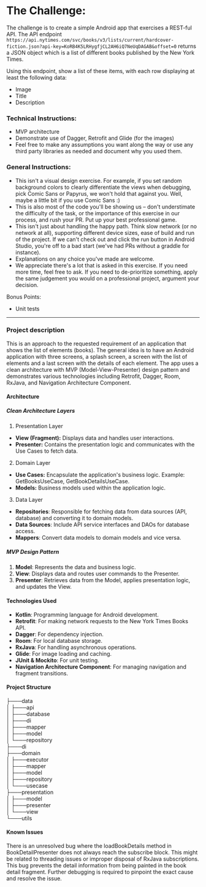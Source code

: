# The Challenge:

The challenge is to create a simple Android app that exercises a REST-ful API. The API endpoint `https://api.nytimes.com/svc/books/v3/lists/current/hardcover-fiction.json?api-key=KoRB4K5LRHygfjCL2AH6iQ7NeUqDAGAB&offset=0` returns a JSON object which is a list of different books published by the New York Times. 

Using this endpoint, show a list of these items, with each row displaying at least the following data:

- Image
- Title
- Description 

### Technical Instructions:
- MVP architecture
- Demonstrate use of Dagger, Retrofit and Glide (for the images)
- Feel free to make any assumptions you want along the way or use any third party libraries as needed and document why you used them.

### General Instructions:
- This isn't a visual design exercise. For example, if you set random background colors to clearly differentiate the views when debugging, pick Comic Sans or Papyrus, we won't hold that against you. Well, maybe a little bit if you use Comic Sans :)
- This is also most of the code you'll be showing us – don't understimate the difficulty of the task, or the importance of this exercise in our process, and rush your PR. Put up your best professional game.
- This isn't just about handling the happy path. Think slow network (or no network at all), supporting different device sizes, ease of build and run of the project. If we can't check out and click the run button in Android Studio, you're off to a bad start (we've had PRs without a graddle for instance).
- Explanations on any choice you've made are welcome.
- We appreciate there's a lot that is asked in this exercise. If you need more time, feel free to ask. If you need to de-prioritize something, apply the same judgement you would on a professional project, argument your decision. 

Bonus Points:
  - Unit tests

---

### Project description

This is an approach to the requested requirement of an application that shows the list of elements (books).
The general idea is to have an Android application with three screens, a splash screen, a screen with the list of elements and a last screen with the details of each element.
The app uses a clean architecture with MVP (Model-View-Presenter) design pattern and demonstrates various technologies including Retrofit, Dagger, Room, RxJava, and Navigation Architecture Component.

#### Architecture
##### Clean Architecture Layers
1. Presentation Layer
  - **View (Fragment):** Displays data and handles user interactions.
  - **Presenter:** Contains the presentation logic and communicates with the Use Cases to fetch data.

2. Domain Layer
  - **Use Cases:** Encapsulate the application's business logic. Example: GetBooksUseCase, GetBookDetailsUseCase.
  - **Models:** Business models used within the application logic.

3. Data Layer
  - **Repositories**: Responsible for fetching data from data sources (API, database) and converting it to domain models.
  - **Data Sources**: Include API service interfaces and DAOs for database access.
  - **Mappers**: Convert data models to domain models and vice versa.

##### MVP Design Pattern

1. **Model**: Represents the data and business logic.
2. **View**: Displays data and routes user commands to the Presenter.
3. **Presenter**: Retrieves data from the Model, applies presentation logic, and updates the View.

#### Technologies Used

- **Kotlin**: Programming language for Android development.
- **Retrofit**: For making network requests to the New York Times Books API.
- **Dagger**: For dependency injection.
- **Room**: For local database storage.
- **RxJava**: For handling asynchronous operations.
- **Glide**: For image loading and caching.
- **JUnit & Mockito**: For unit testing.
- **Navigation Architecture Component**: For managing navigation and fragment transitions.

#### Project Structure

├───data  
│   ├───api  
│   ├───database  
│   ├───di  
│   ├───mapper  
│   ├───model  
│   └───repository  
├───di  
├───domain  
│   ├───executor  
│   ├───mapper  
│   ├───model  
│   ├───repository  
│   └───usecase  
├───presentation  
│   ├───model  
│   ├───presenter  
│   └───view  
└───utils  
 
#### Known Issues
There is an unresolved bug where the loadBookDetails method in BookDetailPresenter does not always reach the subscribe block. This might be related to threading issues or improper disposal of RxJava subscriptions. This bug prevents the detail information from being painted in the book detail fragment.
Further debugging is required to pinpoint the exact cause and resolve the issue.


